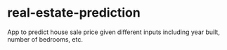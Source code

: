 # real-estate-prediction
App to predict house sale price given different inputs including year built, number of bedrooms, etc.
